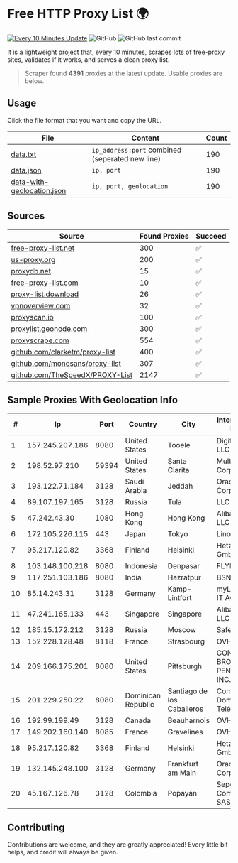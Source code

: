 
# Free HTTP Proxy List 🌍

[![Every 10 Minutes Update](https://github.com/mertguvencli/http-proxy-list/actions/workflows/main.yml/badge.svg?branch=main)](https://github.com/mertguvencli/http-proxy-list/actions/workflows/main.yml)
![GitHub](https://img.shields.io/github/license/mertguvencli/http-proxy-list)
![GitHub last commit](https://img.shields.io/github/last-commit/mertguvencli/http-proxy-list)

It is a lightweight project that, every 10 minutes, scrapes lots of free-proxy sites, validates if it works, and serves a clean proxy list.


> Scraper found **4391** proxies at the latest update. Usable proxies are below.

## Usage

Click the file format that you want and copy the URL.


|File|Content|Count|
|----|-------|-----|
|[data.txt](https://raw.githubusercontent.com/mertguvencli/http-proxy-list/main/proxy-list/data.txt)|`ip_address:port` combined (seperated new line)|190|
|[data.json](https://raw.githubusercontent.com/mertguvencli/http-proxy-list/main/proxy-list/data.json)|`ip, port`|190|
|[data-with-geolocation.json](https://raw.githubusercontent.com/mertguvencli/http-proxy-list/main/proxy-list/data-with-geolocation.json)|`ip, port, geolocation`|190|

## Sources

|Source|Found Proxies|Succeed|
|------|-------------|-------|
|[free-proxy-list.net](https://free-proxy-list.net)|300|✅|
|[us-proxy.org](https://www.us-proxy.org)|200|✅|
|[proxydb.net](http://proxydb.net)|15|✅|
|[free-proxy-list.com](https://free-proxy-list.com/?page=&port=&type%5B%5D=http&type%5B%5D=https&up_time=0&search=Search)|10|✅|
|[proxy-list.download](https://www.proxy-list.download/HTTP)|26|✅|
|[vpnoverview.com](https://vpnoverview.com/privacy/anonymous-browsing/free-proxy-servers)|32|✅|
|[proxyscan.io](https://www.proxyscan.io)|100|✅|
|[proxylist.geonode.com](https://proxylist.geonode.com/api/proxy-list?limit=300&page=1&sort_by=lastChecked&sort_type=desc&protocols=http,https)|300|✅|
|[proxyscrape.com](https://api.proxyscrape.com/v2/?request=displayproxies&protocol=http&timeout=10000&country=all&ssl=all&anonymity=all)|554|✅|
|[github.com/clarketm/proxy-list](https://raw.githubusercontent.com/clarketm/proxy-list/master/proxy-list-raw.txt)|400|✅|
|[github.com/monosans/proxy-list](https://raw.githubusercontent.com/monosans/proxy-list/main/proxies/http.txt)|307|✅|
|[github.com/TheSpeedX/PROXY-List](https://raw.githubusercontent.com/TheSpeedX/PROXY-List/master/http.txt)|2147|✅|


## Sample Proxies With Geolocation Info

|#|Ip|Port|Country|City|Internet Service Provider|
|-|--|----|-------|----|-------------------------|
|1|157.245.207.186|8080|United States|Tooele|DigitalOcean, LLC|
|2|198.52.97.210|59394|United States|Santa Clarita|Multacom Corporation|
|3|193.122.71.184|3128|Saudi Arabia|Jeddah|Oracle Corporation|
|4|89.107.197.165|3128|Russia|Tula|LLC TK Altair|
|5|47.242.43.30|1080|Hong Kong|Hong Kong|Alibaba.com LLC|
|6|172.105.226.115|443|Japan|Tokyo|Linode, LLC|
|7|95.217.120.82|3368|Finland|Helsinki|Hetzner Online GmbH|
|8|103.148.100.218|8080|Indonesia|Denpasar|FLYNET|
|9|117.251.103.186|8080|India|Hazratpur|BSNL Internet|
|10|85.14.243.31|3128|Germany|Kamp-Lintfort|myLoc managed IT AG|
|11|47.241.165.133|443|Singapore|Singapore|Alibaba.com LLC|
|12|185.15.172.212|3128|Russia|Moscow|SafeData LLC|
|13|152.228.128.48|8118|France|Strasbourg|OVH SAS|
|14|209.166.175.201|8080|United States|Pittsburgh|CONTINENTAL BROADBAND PENNSYLVANIA, INC.|
|15|201.229.250.22|8080|Dominican Republic|Santiago de los Caballeros|Compañía Dominicana de Teléfonos S. A.|
|16|192.99.199.49|3128|Canada|Beauharnois|OVH Hosting|
|17|149.202.160.140|8085|France|Gravelines|OVH SAS|
|18|95.217.120.82|3368|Finland|Helsinki|Hetzner Online GmbH|
|19|132.145.248.100|3128|Germany|Frankfurt am Main|Oracle Corporation|
|20|45.167.126.78|3128|Colombia|Popayán|Sepcom Comunicaciones SAS|



## Contributing

Contributions are welcome, and they are greatly appreciated! Every
little bit helps, and credit will always be given.

